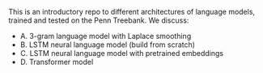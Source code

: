 This is an introductory repo to different architectures of language models, trained and tested on the Penn Treebank. We discuss:
- A. 3-gram language model with Laplace smoothing
- B. LSTM neural language model (build from scratch)
- C. LSTM neural language model with pretrained embeddings
- D. Transformer model
